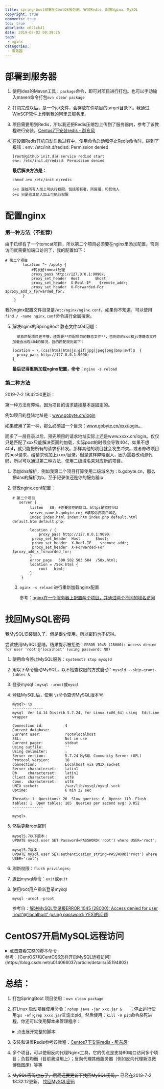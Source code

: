 ```yaml
---
title: spring-boot部署到CentOS服务器、安装Redis、配置Nginx、MySQL
copyright: true
comments: true
toc: true
abbrlink: c621cb41
date: 2019-07-02 00:39:26
tags:
 - nginx
categories:
 - 服务器
---
```




# 部署到服务器

1. 使用idea的Maven工具，`package`命令，即可对项目进行打包。也可以手动输入maven命令打包`mvn clear package`

2. 打包完成以后，是一个jar文件，会存放在你项目的target目录下。我通过WinSCP软件上传到我的阿里云服务里。

3. 项目需要用到Redis，所以我还把Redis压缩包上传到了服务器内，参考了该教程进行安装。[Centos7下安装redis - 醉东风](https://www.cnblogs.com/zuidongfeng/p/8032505.html)

4. 在设置Redis开机自动启动过程中，使用命令启动和停止Redis命令时，碰到了报错：env: /etc/init.d/redisd: Permission denied

   ```shell
   [root@github init.d]# service redisd start
   env: /etc/init.d/redisd: Permission denied
   ```

   **最后解决方法是：**

   ```shell
   chmod a+x /etc/init.d/redis
   
   a+x 是给所有人加上可执行权限，包括所有者，所属组，和其他人
   o+x 只是给其他人加上可执行权限
   ```

# 配置nginx

### 第一种方法（不推荐）

由于已经有了一个tomcat项目，所以第二个项目必须要在nginx里添加配置，否则访问就需要加端口访问了，我的配置如下：

```shell
# 第二个项目
		location ^~ /apply {
			#转发给tomcat处理
			proxy_pass http://127.0.0.1:9090/;
			proxy_set_header  Host       $host;
			proxy_set_header  X-Real-IP    $remote_addr;
			proxy_set_header  X-Forwarded-For $proxy_add_x_forwarded_for;
		}		
	}
```

我的nginx配置文件目录是`/etc/nginx/nginx.conf`，如果你不知道，可以使用`find / -name nginx.conf`命令进行全局搜索。

5. 解决nginx的SpringBoot 静态文件404问题：

         单独匹配项目还不够，还需要**匹配项目的静态文件**，否则你的css和js等静态文件加载会出现404的情况，我的匹配规则如下：

      ```shell
      location ~ \.(css|html|htm|js|gif|jpg|jpeg|png|bmp|swf)$  { 
      	proxy_pass http://127.0.0.1:9090; 
     } 
      ```

      **最后记得重新加载nginx配置，命令：**`nginx -s reload`

### 第二种方法

2019-7-2 19:42:50更新：

第一种方法有弊端。因为项目的请求链接基本是固定的。

例如项目的登陆地址是：www.gobyte.cn/login

如果使用了第一种，那么必须加一个目录：www.gobyte.cn/xxx/login。

而多了一层目录以后，预先项目的请求地址实际上还是www.xxxx.cn/login。仅仅只是匹配了xxx只能解决页面的加载，实际post的时候会导致404，如果不想404，就只能把所有的请求都转发。那样其他的项目就会发生冲突。或者修改项目的post请求，给请求也加上/xxx/目录，但是这样弊端很大，因为需要改动源代码，所以可以通过第二种方法，使用二级域名来对应新的项目。

1. 添加dns解析，例如我第二个项目打算使用二级域名为：b.gobyte.cn，那么把dns的解析为b，至于记录值还是你的服务器ip

2. 修改nginx.conf配置：

   ```shell
   # 第二个项目
      server {
           listen	80; #你要监控的端口。https是监控443
           server_name b.gobyte.cn; #填写你要项目域名
           index index.html index.htm index.php default.html default.htm default.php;
   
           location / {
               proxy_pass http://127.0.0.1:9090;
   			proxy_set_header  Host       $host;
   			proxy_set_header  X-Real-IP    $remote_addr;
   			proxy_set_header  X-Forwarded-For $proxy_add_x_forwarded_for;
           }
           error_page   500 502 503 504  /50x.html;
           location = /50x.html {
               root   html;
           }
       }
   ```

   3. `nginx -s reload` 进行重新加载nginx配置
   
      参考：[nginx在一个服务器上配置两个项目，并通过两个不同的域名访问](https://www.cnblogs.com/banma/p/9069858.html)

# 找回MySQL密码

我MySQL安装很久了，但是很少使用，所以密码也不记得。

尝试使用MySQL登陆，结果提示被拒绝：`ERROR 1045 (28000): Access denied for user 'root'@'localhost' (using password: NO)`

1. 使用命令停止MySQL服务：`systemctl stop mysqld`

2. 用以下命令启动MySQL，以不检查权限的方式启动：`mysqld --skip-grant-tables &`

3. 登录mysql：`mysql -uroot`或`mysql`

4. 登陆MySQL后，使用 `\s`命令查询MySQL版本号

   ```shell
   mysql> \s
   --------------
   mysql  Ver 14.14 Distrib 5.7.24, for Linux (x86_64) using  EditLine wrapper
   
   Connection id:          4
   Current database:
   Current user:           root@localhost
   SSL:                    Not in use
   Current pager:          stdout
   Using outfile:          ''
   Using delimiter:        ;
   Server version:         5.7.24 MySQL Community Server (GPL)
   Protocol version:       10
   Connection:             Localhost via UNIX socket
   Server characterset:    latin1
   Db     characterset:    latin1
   Client characterset:    utf8
   Conn.  characterset:    utf8
   UNIX socket:            /var/lib/mysql/mysql.sock
   Uptime:                 6 min 22 sec
   
   Threads: 1  Questions: 20  Slow queries: 0  Opens: 110  Flush tables: 1  Open tables: 105  Queries per second avg: 0.052
   --------------
   
   mysql>
   
   ```

   

5. 然后更新root密码

   ```shell
   mysql5.7以下版本：
   UPDATE mysql.user SET Password=PASSWORD('root') where USER='root';
   
   mysql5.7版本：
   UPDATE mysql.user SET authentication_string=PASSWORD('root') where USER='root';
   ```

6. 刷新权限：`flush privileges;`

7. 退出mysql命令：`exit`或`quit`

8. 使用root用户重新登录mysql

      ```shell
      mysql -uroot -proot
      ```

      参考自：[解决MySQL登录报ERROR 1045 (28000): Access denied for user 'root'@'localhost' (using password: YES)的问题 ](https://blog.csdn.net/qq_32786873/article/details/79225039)

# CentOS7开启MySQL远程访问

<details>
    <summary>点击查看完整的脚本命令</summary>
```shell
    [root@github ~]# mysql -uroot -proot #登陆MySQL
    mysql> use mysql #选择MySQL表
    Reading table information for completion of table and column names
    You can turn off this feature to get a quicker startup with -A
    Database changed
    mysql> update user set host='%' where user='root' and host='localhost'; #修改登陆主机
    Query OK, 1 row affected (0.00 sec)
    Rows matched: 1  Changed: 1  Warnings: 0
    mysql> UPDATE user SET password=password("root") WHERE user='root'; 	#重新设置一下密码，因为这时密码已失效，虽然本地还可以原密码登录，可远程改了host后还是没法访问
    mysql> flush privileges; #刷新权限
    Query OK, 0 rows affected (0.00 sec)
    mysql> exit #退出 MySQL
    Bye
    [root@github ~]# service mysqld restart; #重启MySQL
    Redirecting to /bin/systemctl restart  mysqld.service
    Job for mysqld.service failed because the control process exited with error code. See "systemctl status mysqld.service" and "journalctl -xe" for details.
```
</details>
参考：[CentOS7和CentOS6怎样开启MySQL远程访问](https://blog.csdn.net/u014066037/article/details/55194802)

# 总结：

1. 打包SpringBoot 项目使用：`mvn clean package`

2. 在Linux 启动项目使用命令：` nohup java -jar xxx.jar &    `   ；停止运行使用:`ps -ef|grep xxxx.jar`查询出pid，然后使用：`kill -9 pid`命令杀死进程，你还可以使用脚本来管理程序：
   
   <details>
       <summary>点击展开完整的脚本</summary>
          ```shell
               #!/bin/bash
               #这里可替换为你自己的执行程序，其他代码无需更改
               APP_NAME=apply-0.0.1-SNAPSHOT.jar
               #使用说明，用来提示输入参数
               usage() {
                   echo "Usage: sh 执行脚本.sh [start|stop|restart|status]"
                   exit 1
               }
               #检查程序是否在运行
               is_exist(){
                 pid=`ps -ef|grep $APP_NAME|grep -v grep|awk '{print $2}' `
                 #如果不存在返回1，存在返回0     
                 if [ -z "${pid}" ]; then
                  return 1
                 else
                   return 0
                 fi
               }
               #启动方法
               start(){
                 is_exist
                 if [ $? -eq "0" ]; then
                   echo "${APP_NAME} is already running. pid=${pid} ."
                 else
                   nohup java -jar $APP_NAME > /dev/null 2>&1 &
                 fi
               }
               #停止方法
               stop(){
                 is_exist
                 if [ $? -eq "0" ]; then
                   kill -9 $pid
                 else
                   echo "${APP_NAME} is not running"
                 fi  
               }
               #输出运行状态
               status(){
                 is_exist
                 if [ $? -eq "0" ]; then
                   echo "${APP_NAME} is running. Pid is ${pid}"
                 else
                   echo "${APP_NAME} is NOT running."
                 fi
               }
               #重启
               restart(){
                 stop
                 start
               }
               #根据输入参数，选择执行对应方法，不输入则执行使用说明
               case "$1" in
                 "start")
                   start
                   ;;
                 "stop")
                   stop
                   ;;
                 "status")
                   status
                   ;;
                 "restart")
                   restart
                   ;;
                 *)
                   usage
                   ;;
               esac
       		```
   </details>


3. 安装和设置Redis参考该教程：[Centos7下安装redis - 醉东风](https://www.cnblogs.com/zuidongfeng/p/8032505.html)

4. 多个项目，可以使用反向代理Nginx工具，它的优点是支持80端口访问多个项目；负载均衡（目前我没用上）；反向代理其他服务器（例如反向代理新浪微博做图床）等等

5. ~~MySQL密码也忘了，后面还要更新下找回MySQL密码。~~ 已经在2019-7-2 18:32:12更新。 [找回MySQL密码](#找回MySQL密码)

